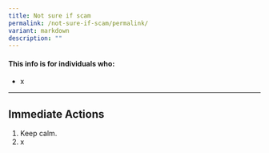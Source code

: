 ```yaml
---
title: Not sure if scam
permalink: /not-sure-if-scam/permalink/
variant: markdown
description: ""
---
```

#### This info is for individuals who:  
* x

<hr>

## Immediate Actions  
1. Keep calm. 
2. x